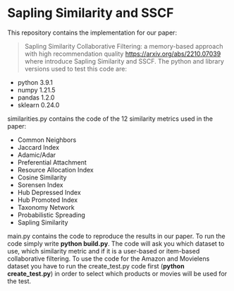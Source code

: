 # Sapling Similarity and SSCF
This repository contains the implementation for our paper:
> Sapling Similarity Collaborative Filtering: a memory-based approach with high recommendation quality https://arxiv.org/abs/2210.07039
where introduce Sapling Similarity and SSCF.
The python and library versions used to test this code are:
- python 3.9.1
- numpy 1.21.5
- pandas 1.2.0
- sklearn 0.24.0

similarities.py contains the code of the 12 similarity metrics used in the paper:
- Common Neighbors
- Jaccard Index
- Adamic/Adar
- Preferential Attachment
- Resource Allocation Index
- Cosine Similarity
- Sorensen Index
- Hub Depressed Index
- Hub Promoted Index
- Taxonomy Network
- Probabilistic Spreading
- Sapling Similarity

main.py contains the code to reproduce the results in our paper.
To run the code simply write **python build.py**.
The code will ask you which dataset to use, which similarity metric and if it is a user-based or item-based collaborative filtering.
To use the code for the Amazon and Movielens dataset you have to run the create_test.py code first (**python create_test.py**) in order to select which products or movies will be used for the test.
